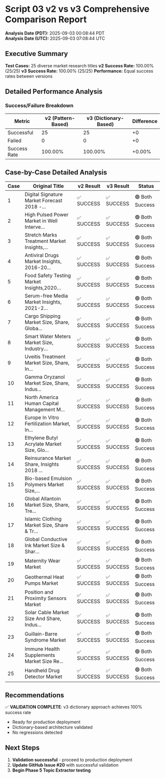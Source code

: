 # Script 03 v2 vs v3 Comprehensive Comparison Report

**Analysis Date (PDT):** 2025-09-03 00:08:44 PDT  
**Analysis Date (UTC):** 2025-09-03 07:08:44 UTC

## Executive Summary

**Test Cases:** 25 diverse market research titles
**v2 Success Rate:** 100.00% (25/25)
**v3 Success Rate:** 100.00% (25/25)
**Performance:** Equal success rates between versions

## Detailed Performance Analysis

### Success/Failure Breakdown

| Metric | v2 (Pattern-Based) | v3 (Dictionary-Based) | Difference |
|--------|-------------------|----------------------|------------|
| Successful | 25 | 25 | +0 |
| Failed | 0 | 0 | +0 |
| Success Rate | 100.00% | 100.00% | +0.00% |

## Case-by-Case Detailed Analysis

| Case | Original Title | v2 Result | v3 Result | Status |
|------|---------------|-----------|-----------|--------|
| 1 | Digital Signature Market Forecast 2018 -... | ✅ SUCCESS | ✅ SUCCESS | 🟢 Both Success |
| 2 | High Pulsed Power Market in Well Interve... | ✅ SUCCESS | ✅ SUCCESS | 🟢 Both Success |
| 3 | Stretch Marks Treatment Market Insights,... | ✅ SUCCESS | ✅ SUCCESS | 🟢 Both Success |
| 4 | Antiviral Drugs Market Insights, 2016-20... | ✅ SUCCESS | ✅ SUCCESS | 🟢 Both Success |
| 5 | Food Safety Testing Market Insights,2020... | ✅ SUCCESS | ✅ SUCCESS | 🟢 Both Success |
| 6 | Serum-free Media Market Insights, 2021-2... | ✅ SUCCESS | ✅ SUCCESS | 🟢 Both Success |
| 7 | Cargo Shipping Market Size, Share, Globa... | ✅ SUCCESS | ✅ SUCCESS | 🟢 Both Success |
| 8 | Smart Water Meters Market Size, Industry... | ✅ SUCCESS | ✅ SUCCESS | 🟢 Both Success |
| 9 | Uveitis Treatment Market Size, Share, In... | ✅ SUCCESS | ✅ SUCCESS | 🟢 Both Success |
| 10 | Gamma Oryzanol Market Size, Share, Indus... | ✅ SUCCESS | ✅ SUCCESS | 🟢 Both Success |
| 11 | North America Human Capital Management M... | ✅ SUCCESS | ✅ SUCCESS | 🟢 Both Success |
| 12 | Europe In Vitro Fertilization Market, In... | ✅ SUCCESS | ✅ SUCCESS | 🟢 Both Success |
| 13 | Ethylene Butyl Acrylate Market Size, Glo... | ✅ SUCCESS | ✅ SUCCESS | 🟢 Both Success |
| 14 | Reinsurance Market Share, Insights 2018 ... | ✅ SUCCESS | ✅ SUCCESS | 🟢 Both Success |
| 15 | Bio-based Emulsion Polymers Market Size,... | ✅ SUCCESS | ✅ SUCCESS | 🟢 Both Success |
| 16 | Global Allantoin Market Size, Share, Tre... | ✅ SUCCESS | ✅ SUCCESS | 🟢 Both Success |
| 17 | Islamic Clothing Market Size, Share & Tr... | ✅ SUCCESS | ✅ SUCCESS | 🟢 Both Success |
| 18 | Global Conductive Ink Market Size & Shar... | ✅ SUCCESS | ✅ SUCCESS | 🟢 Both Success |
| 19 | Maternity Wear Market | ✅ SUCCESS | ✅ SUCCESS | 🟢 Both Success |
| 20 | Geothermal Heat Pumps Market | ✅ SUCCESS | ✅ SUCCESS | 🟢 Both Success |
| 21 | Position and Proximity Sensors Market | ✅ SUCCESS | ✅ SUCCESS | 🟢 Both Success |
| 22 | Solar Cable Market Size And Share, Indus... | ✅ SUCCESS | ✅ SUCCESS | 🟢 Both Success |
| 23 | Guillain-Barre Syndrome Market | ✅ SUCCESS | ✅ SUCCESS | 🟢 Both Success |
| 24 | Immune Health Supplements Market Size Re... | ✅ SUCCESS | ✅ SUCCESS | 🟢 Both Success |
| 25 | Handheld Drug Detector Market | ✅ SUCCESS | ✅ SUCCESS | 🟢 Both Success |

## Recommendations

✅ **VALIDATION COMPLETE**: v3 dictionary approach achieves 100% success rate
- Ready for production deployment
- Dictionary-based architecture validated
- No regressions detected

## Next Steps

1. **Validation successful** - proceed to production deployment
2. **Update GitHub Issue #20** with successful validation
3. **Begin Phase 5 Topic Extractor testing**

